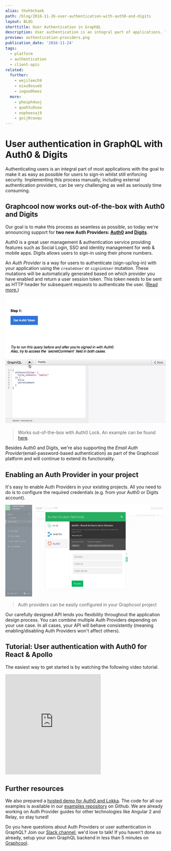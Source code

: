 ```yaml
---
alias: thoh9chaek
path: /blog/2016-11-26-user-authentication-with-auth0-and-digits
layout: BLOG
shorttitle: User Authentication in GraphQL
description: User authentication is an integral part of applications. The goal is to make it easy for users to sign-in and still enforce security.
preview: authentication-providers.png
publication_date: '2016-11-24'
tags:
  - platform
  - authentication
  - client-apis
related:
  further:
    - wejileech9
    - eixu9osueb
    - iegoo0heez
  more:
    - pheiph4ooj
    - quohtu9soo
    - oopheesaj9
    - goij0cooqu
---
```


# User authentication in GraphQL with Auth0 & Digits

Authenticating users is an integral part of most applications with the goal to
make it as easy as possible for users to sign-in whilst still enforcing
security. Implementing this process manually, including external authentication
providers, can be very challenging as well as seriously time consuming.

## Graphcool now works out-of-the-box with Auth0 and Digits

Our goal is to make this process as seamless as possible, so today we're
announcing support for **two new Auth Providers: [Auth0](https://auth0.com/)
and [Digits](https://get.digits.com/)**.

Auth0 is a great user management & authentication service providing features
such as Social Login, SSO and identity management for web & mobile apps. Digits
allows users to sign-in using their phone numbers.

An *Auth Provider* is a way for users to authenticate (sign-up/log-in) with your
application using the `createUser` or `signinUser` mutation. These mutations will be automatically
generated based on which provider you have enabled and return a user session
token. This token needs to be sent as HTTP header for subsequent requests to
authenticate the user. ([Read more.](!alias-seimeish6e#authentication-providers))

![](./auth0-lock-demo.gif)
> Works out-of-the-box with Auth0 Lock. An example can be found [here](https://github.com/graphcool-examples/react-graphql/authentication-with-auth0-and-lokka).

Besides Auth0 and Digits, we're also supporting the *Email Auth Provider*(email-password-based authentication) as part of the Graphcool platform and will continue to extend its functionality.

## Enabling an Auth Provider in your project

It's easy to enable Auth Providers in your existing projects. All you need to do
is to configure the required credentials (e.g. from your Auth0 or Digits account).

![](./authentication-providers.png)
> Auth providers can be easily configured in your Graphcool project

Our carefully designed API lends you flexibility throughout the application
design process. You can combine multiple Auth Providers depending on your use
case. In all cases, your API will behave consistently (meaning
enabling/disabling Auth Providers won't affect others).

## Tutorial: User authentication with Auth0 for React & Apollo

The easiest way to get started is by watching the following video tutorial.

<iframe height="315" src="https://www.youtube.com/embed/5uxq8Om-AZQ" frameborder="0" allowfullscreen></iframe>

## Further resources

We also prepared a [hosted demo for Auth0 and Lokka](https://graphcool-auth0.netlify.com/). The code for all our examples is available in our [examples repository](http://github.com/graphcool-examples) on Github. We are already
working on Auth Provider guides for other technologies like Angular 2 and Relay,
so stay tuned!

Do you have questions about Auth Providers or user authentication in GraphQL?
Join our [Slack channel](http://slack.graph.cool/), we'd love
to talk! If you haven't done so already, setup your own GraphQL backend in less
than 5 minutes on [Graphcool](https://graph.cool/).
